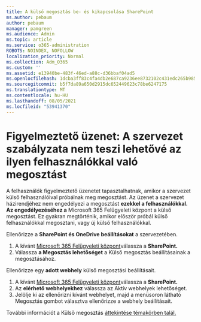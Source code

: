 ```yaml
---
title: A külső megosztás be- és kikapcsolása SharePoint
ms.author: pebaum
author: pebaum
manager: pamgreen
ms.audience: Admin
ms.topic: article
ms.service: o365-administration
ROBOTS: NOINDEX, NOFOLLOW
localization_priority: Normal
ms.collection: Adm_O365
ms.custom: ''
ms.assetid: e13940be-483f-46ed-a88c-d36bbaf04ad5
ms.openlocfilehash: 1dcba3ff83c4fa4db2e687ca9236ee8732102c431edc265b9856c94c126708d9
ms.sourcegitcommit: b5f7da89a650d2915dc652449623c78be6247175
ms.translationtype: MT
ms.contentlocale: hu-HU
ms.lasthandoff: 08/05/2021
ms.locfileid: "53941370"
---
```

# <a name="warning-message-your-organizations-policies-dont-allow-you-to-share-with-these-users"></a>Figyelmeztető üzenet: A szervezet szabályzata nem teszi lehetővé az ilyen felhasználókkal való megosztást

A felhasználók figyelmeztető üzenetet tapasztalhatnak, amikor a szervezet külső felhasználóival próbálnak meg megosztást. Az üzenet a szervezet házirendjéhez nem engedélyezi a megosztást **ezekkel a felhasználókkal. Az engedélyezéséhez a** Microsoft 365 Felügyeleti központ a külső megosztást. Ez gyakran megtörténik, amikor először próbál külső felhasználókkal megosztani, vagy új külső felhasználókkal.

Ellenőrizze a **SharePoint és OneDrive beállításokat** a szervezetében.

1. A kívánt [Microsoft 365 Felügyeleti központ](https://admin.microsoft.com/AdminPortal/Home#/homepage">https://admin.microsoft.com/)válassza a **SharePoint.**
3. Válassza **a Megosztás lehetőséget** a Külső megosztás beállításainak a megosztásához.

Ellenőrizze egy **adott webhely** külső megosztási beállításait.

1. A kívánt [Microsoft 365 Felügyeleti központ](https://admin.microsoft.com/AdminPortal/Home#/homepage">https://admin.microsoft.com/)válassza a **SharePoint.**
2. Az **elérhető webhelyekhez** válassza az Aktív webhelyek lehetőséget.
3. Jelölje ki az ellenőrizni kívánt webhelyet, majd a menüsoron látható Megosztás gombot választva ellenőrizze a webhely beállításait. 

További információt a Külső megosztás [áttekintése témakörben talál.](https://docs.microsoft.com/sharepoint/external-sharing-overview)
